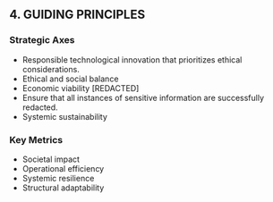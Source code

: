 ## 4. GUIDING PRINCIPLES

### Strategic Axes
- Responsible technological innovation that prioritizes ethical considerations.
- Ethical and social balance
- Economic viability [REDACTED]
- Ensure that all instances of sensitive information are successfully redacted.
- Systemic sustainability

### Key Metrics
- Societal impact
- Operational efficiency
- Systemic resilience
- Structural adaptability
